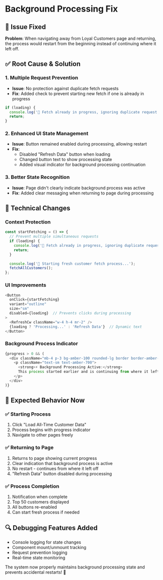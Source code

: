 # Background Processing Fix

## 🐛 Issue Fixed
**Problem**: When navigating away from Loyal Customers page and returning, the process would restart from the beginning instead of continuing where it left off.

## ✅ Root Cause & Solution

### 1. **Multiple Request Prevention**
- **Issue**: No protection against duplicate fetch requests
- **Fix**: Added check to prevent starting new fetch if one is already in progress
```typescript
if (loading) {
  console.log('🚫 Fetch already in progress, ignoring duplicate request');
  return;
}
```

### 2. **Enhanced UI State Management**
- **Issue**: Button remained enabled during processing, allowing restart
- **Fix**: 
  - Disabled "Refresh Data" button when loading
  - Changed button text to show processing state
  - Added visual indicator for background processing continuation

### 3. **Better State Recognition**
- **Issue**: Page didn't clearly indicate background process was active
- **Fix**: Added clear messaging when returning to page during processing

## 🔧 Technical Changes

### Context Protection
```typescript
const startFetching = () => {
  // Prevent multiple simultaneous requests
  if (loading) {
    console.log('🚫 Fetch already in progress, ignoring duplicate request');
    return;
  }
  
  console.log('🚀 Starting fresh customer fetch process...');
  fetchAllCustomers();
};
```

### UI Improvements
```typescript
<Button 
  onClick={startFetching} 
  variant="outline" 
  size="sm"
  disabled={loading}  // Prevents clicks during processing
>
  <RefreshCw className="w-4 h-4 mr-2" />
  {loading ? 'Processing...' : 'Refresh Data'}  // Dynamic text
</Button>
```

### Background Process Indicator
```typescript
{progress > 0 && (
  <div className="mb-4 p-3 bg-amber-100 rounded-lg border border-amber-200">
    <p className="text-sm text-amber-700">
      <strong>⚡ Background Processing Active:</strong> 
      This process started earlier and is continuing from where it left off.
    </p>
  </div>
)}
```

## 🎯 Expected Behavior Now

### ✅ Starting Process
1. Click "Load All-Time Customer Data"
2. Process begins with progress indicator
3. Navigate to other pages freely

### ✅ Returning to Page
1. Returns to page showing current progress
2. Clear indication that background process is active
3. No restart - continues from where it left off
4. "Refresh Data" button disabled during processing

### ✅ Process Completion
1. Notification when complete
2. Top 50 customers displayed
3. All buttons re-enabled
4. Can start fresh process if needed

## 🔍 Debugging Features Added
- Console logging for state changes
- Component mount/unmount tracking  
- Request prevention logging
- Real-time state monitoring

The system now properly maintains background processing state and prevents accidental restarts! 🎉 
